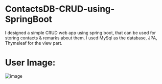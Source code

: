# ContactsDB-CRUD-using-SpringBoot
I designed a simple CRUD web app using spring boot, that can be used for storing contacts &amp; remarks about them. I used MySql as the database, JPA, Thymeleaf for the view part.

# User Image:



![image](https://user-images.githubusercontent.com/86615017/146813375-f552d2ee-04f9-4c76-99c4-bedfc2a284ac.png)
